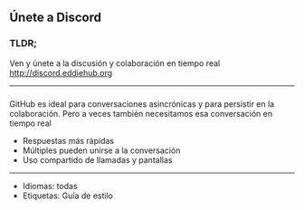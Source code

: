 ## Únete a Discord

### TLDR;

Ven y únete a la discusión y colaboración en tiempo real http://discord.eddiehub.org

---

###

GitHub es ideal para conversaciones asincrónicas y para persistir en la colaboración. Pero a veces también necesitamos esa conversación en tiempo real

- Respuestas más rápidas
- Múltiples pueden unirse a la conversación
- Uso compartido de llamadas y pantallas

---

- Idiomas: todas
- Etiquetas: Guía de estilo
